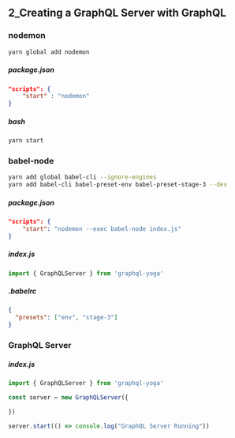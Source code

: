 ## 2_Creating a GraphQL Server with GraphQL 


### nodemon
```bash
yarn global add nodemon
```



##### package.json

```json
"scripts": {
	"start" : "nodemon"
}
```


##### bash

```bash
yarn start
```



### babel-node

```bash
yarn add global babel-cli --ignore-engines 
yarn add babel-cli babel-preset-env babel-preset-stage-3 --dev
```



##### package.json

```json
"scripts": {
    "start": "nodemon --exec babel-node index.js"
}
```



##### index.js

```js
import { GraphQLServer } from 'graphql-yoga'
```



##### .babelrc

```json
{
  "presets": ["env", "stage-3"]
}
```



### GraphQL Server

##### index.js

```js
import { GraphQLServer } from 'graphql-yoga'

const server = new GraphQLServer({

})

server.start(() => console.log("GraphQL Server Running"))
```


